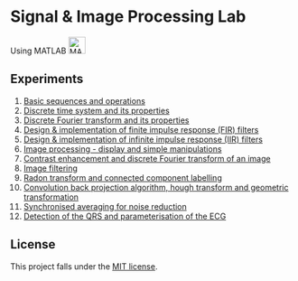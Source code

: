 # Signal & Image Processing Lab

Using MATLAB <img src="https://upload.wikimedia.org/wikipedia/commons/2/21/Matlab_Logo.png" alt="MATLAB" width="30"/>

## Experiments

1. [Basic sequences and operations](Experiment-1/)
2. [Discrete time system and its properties](Experiment-2/)
3. [Discrete Fourier transform and its properties](Experiment-3/)
4. [Design & implementation of finite impulse response (FIR) filters](Experiment-4/)
5. [Design & implementation of infinite impulse response (IIR) filters](Experiment-5/)
6. [Image processing - display and simple manipulations](Experiment-6/)
7. [Contrast enhancement and discrete Fourier transform of an image](Experiment-7/)
8. [Image filtering](Experiment-8/)
9. [Radon transform and connected component labelling](Experiment-9/)
10. [Convolution back projection algorithm, hough transform and geometric transformation](Experiment-10/)
11. [Synchronised averaging for noise reduction](Experiment-11/)
12. [Detection of the QRS and parameterisation of the ECG](Experiment-12/)

## License

This project falls under the [MIT license](LICENSE).
